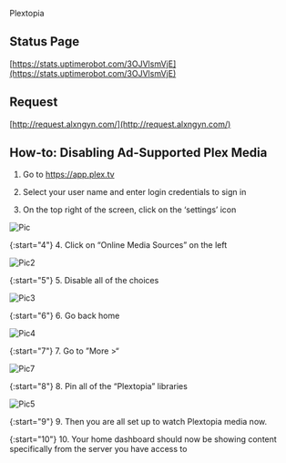 Plextopia

## Status Page
[https://stats.uptimerobot.com/3OJVlsmVjE](https://stats.uptimerobot.com/3OJVlsmVjE)


## Request
[http://request.alxngyn.com/](http://request.alxngyn.com/)


## How-to: Disabling Ad-Supported Plex Media
 
1. Go to https://app.plex.tv
2. Select your user name and enter login credentials to sign in

3. On the top right of the screen, click on the ‘settings’ icon

![Pic](https://storage.googleapis.com/plextopia/PlexReadMe/Capture0.PNG)

{:start="4"}
4. Click on “Online Media Sources” on the left

 ![Pic2](https://storage.googleapis.com/plextopia/PlexReadMe/Capture.PNG)

{:start="5"}
5. Disable all of the choices

![Pic3](https://storage.googleapis.com/plextopia/PlexReadMe/Capture2.PNG)

{:start="6"}
6. Go back home

![Pic4](https://storage.googleapis.com/plextopia/PlexReadMe/Capture3.PNG)

{:start="7"}
7. Go to ”More >“

![Pic7](https://storage.googleapis.com/plextopia/PlexReadMe/capture4.PNG)

{:start="8"}
8. Pin all of the “Plextopia” libraries

![Pic5](https://storage.googleapis.com/plextopia/PlexReadMe/Capture5.PNG)

{:start="9"}
9. Then you are all set up to watch Plextopia media now.

{:start="10"}
10. Your home dashboard should now be showing content specifically from the server you have access to
